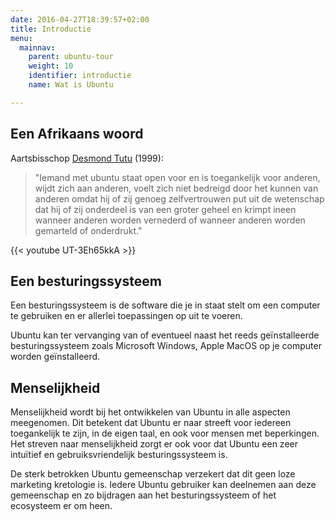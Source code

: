 ```yaml
---
date: 2016-04-27T18:39:57+02:00
title: Introductie
menu:
  mainnav:
    parent: ubuntu-tour
    weight: 10
    identifier: introductie
    name: Wat is Ubuntu

---
```


## Een Afrikaans woord
Aartsbisschop [Desmond Tutu](http://nl.wikipedia.org/wiki/Desmond_Tutu) (1999):

>"Iemand met ubuntu staat open voor en is toegankelijk voor anderen, wijdt zich aan anderen, voelt zich niet bedreigd door het kunnen van anderen omdat hij of zij genoeg zelfvertrouwen put uit de wetenschap dat hij of zij onderdeel is van een groter geheel en krimpt ineen wanneer anderen worden vernederd of wanneer anderen worden gemarteld of onderdrukt."

{{< youtube UT-3Eh65kkA >}}

## Een besturingssysteem
Een besturingssysteem is de software die je in staat stelt om een computer te gebruiken en er allerlei toepassingen op uit te voeren.

Ubuntu kan ter vervanging van of eventueel naast het reeds geïnstalleerde besturingssysteem zoals Microsoft Windows, Apple MacOS op je computer worden geïnstalleerd.

## Menselijkheid
Menselijkheid wordt bij het ontwikkelen van Ubuntu in alle aspecten meegenomen. Dit betekent dat Ubuntu er naar streeft voor iedereen toegankelijk te zijn, in de eigen taal, en ook voor mensen met beperkingen. Het streven naar menselijkheid zorgt er ook voor dat Ubuntu een zeer intuïtief en gebruiksvriendelijk besturingssysteem is.

De sterk betrokken Ubuntu gemeenschap verzekert dat dit geen loze marketing kretologie is. Iedere Ubuntu gebruiker kan deelnemen aan deze gemeenschap en zo bijdragen aan het besturingssysteem of het ecosysteem er om heen.
